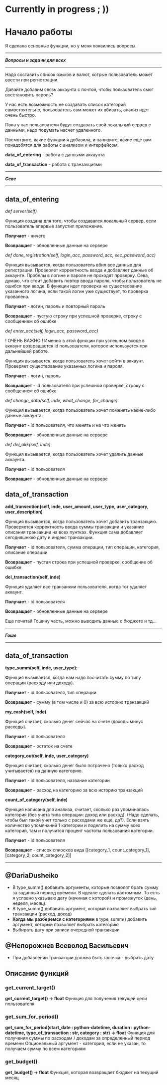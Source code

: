 # Currently in progress ; ))

# Начало работы

Я сделала основные функции, но у меня появились вопросы.

___
___Вопросы и задачи для всех___
___

Надо составить список языков и валют, котрые пользователь может ввести при регистрации.

Давайте добавим связь аккаунта с почтой, чтобы пользователь смог восстановить пароль?

У нас есть возможность не создавать список категорий самостоятельно, пользователь сам может их вбивать, анализ идет очень быстро.

Пока у нас пользователи будут создавать свой локальный сервер с данными, надо подумать насчет удаленного.

Посмотрите, какие функции я добавила, и напишите, какие еще вам понадобятся для работы с анализом и интерфейсом.

__data_of_entering__ - работа с данными аккаунтa

__data_of_transaction__ - работа с транзакциями

___
___Севе___
___
## data_of_entering
_def server(self)_

Функция создана для того, чтобы создавался локальный сервер, если пользователь впервые запустил приложение.

__Получает__ - ничего

__Возвращает__ - обновленные данные на сервере



 _def done_registration(self, login_acc, password_acc, sec_password_acc)_

Функция вызывается, когда пользователь вбил все данные для регистрации. Проверяет корректность ввода и добавляет данные об аккаунте. Пробелы в логине и пароле не проходят проверку. Сева, думаю, что стоит добавить повтор ввода пароля, чтобы пользователь не ошибся при вводе. В функции идет проверка на существование указанного логина, если такой логин уже существует, то проверка провалена.

__Получает__ - логин, пароль и повторный пароль

__Возвращает__ - пустую строку при успешной проверке, строку с сообщением об ошибке



_def enter_acc(self, login_acc, password_acc)_

! ОЧЕНЬ ВАЖНО ! Именно в этой функции при успешном входе в аккаунт возвращается id пользователя, которое используется при дальнейшей работе.

Функция вызывается, когда пользователь хочет войти в аккаунт. Проверяет существование указанных логина и пароля. 

__Получает__ - логин, пароль

__Возвращает__ - id пользователя при успешной проверке, строку с сообщением об ошибке




_def change_data(self, inde, what_change, for_change)_

Функция вызывается, когда пользователь хочет поменять какие-либо данные аккаунта. 

__Получает__ - id пользователя, что менять и на что менять

__Возвращает__ - обновленные данные на сервере



_def del_akk(self, inde)_

Функция вызывается, когда пользователь хочет удалить данные аккаунта. 

__Получает__ - id пользователя

__Возвращает__ - обновленные данные на сервере

## data_of_transaction

__add_transection(self, inde, user_amount, user_type, user_category, user_description)__

Функция вызывается, когда пользователь хочет добавить транзакцию. Проверяется корректность ввода суммы транзакции и указание описания транзакции на всех пунтках. Функция сама добавляет сегодняшнюю дату и индекс транзакции.

__Получает__ - id пользователя, сумма операции, тип операции, категория, описание операции

__Возвращает__ - пустая строка при успешной проверке, сообщение об ошибке


__del_transaction(self, inde)__

Функция удаляет все транзанкии пользователя, когда тот удаляет аккаунт.

__Получает__ - id пользователя

__Возвращает__ - обновленные данные на сервере

Еще почитай Гошину часть, можно выводить данные о бюджете и тд...


___
___Гоше___
___

## data_of_transaction

__type_summ(self, inde, user_type):__ 

Функция вызывается, когда нам надо посчитать сумму по типу операции (расходу или доходу).

__Получает__ - id пользователя, тип операции

__Возвращает__ - сумму (в том числе и 0) за всю историю транзакций




__my_cash(self, inde)__

Функция считает, сколько денег сейчас на счете (доходы минус расходы).

__Получает__ - id пользователя

__Возвращает__ - остаток на счете




__category_out(self, inde, user_category)__

Функция считает, сколько денег было потрачено (только расход учитывается) на данную категорию.

__Получает__ - id пользователя, название категории

__Возвращает__ - расход на категорию за всю историю транзакций




__count_of_category(self, inde)__

Функция написана для анализа, считает, сколько раз упоминалась категория (без учета типа операции: доход или расход). (Надо сделать, чтобы был такой учет только с расходами же еще, да?). Если взять количество упомянаний 1 категории и поделить на сумму всех категорий, там и получится процент частоты пользования категории.

__Получает__ - id пользователя

__Возвращает__ - список спиосков вида [[category_1, count_category_1], [category_2, count_category_2]]

___

## @DariaDusheiko

- В type_summ() добавить аргументы, которые позволят брать сумму за заданный период времени. В идеале сделать кастомным. То есть я условно указываю дату (начиная с которой) и промежуток (день, неделя, месяц).
- В type_summ() добавить аргумент, который позволяет выбрать тип транзакции (расход, доход)
- **Когда мы разберемся с категориями** в type_summ() добавить аргумент, который позволяет выбрать категорию
- Выбирать дату при записи очередной транзакции

## @Непорожнев Всеволод Васильевич

- При добавлении транзакции должна быть галочка - выбрать дату


## Описание функций

### get_current_target()

**get_current_target() -> float**
Функция для получения текущей цели пользователя 

### get_sum_for_period()

**get_sum_for_period(start_date : python-datetime, duration : python-datetime, type_of_transaction : str, category : str) -> float**
Функция для получения суммы по расходам / доходам за определенный период времени
Опциональный аргумент - категория, если не указан, то получаем сумму по всем категориям

### get_budget()
**get_budget() -> float**
Функция, которая возвращает бюджет на текущий месяц

